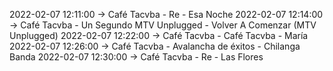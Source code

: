 2022-02-07 12:11:00 -> Café Tacvba - Re - Esa Noche
2022-02-07 12:14:00 -> Café Tacvba - Un Segundo MTV Unplugged - Volver A Comenzar (MTV Unplugged)
2022-02-07 12:22:00 -> Café Tacvba - Café Tacvba - María
2022-02-07 12:26:00 -> Café Tacvba - Avalancha de éxitos - Chilanga Banda
2022-02-07 12:30:00 -> Café Tacvba - Re - Las Flores
